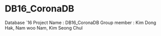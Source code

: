 # DB16_CoronaDB
Database `16
Project Name : DB16_CoronaDB
Group member : Kim Dong Hak, Nam woo Nam, Kim Seong Chul
